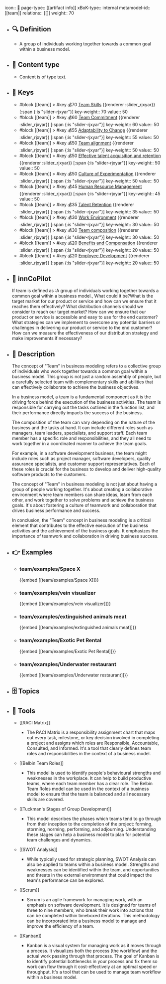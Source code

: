 icon:: 🧿
page-type:: [[artifact info]]
xBoK-type:: internal
metamodel-id:: [[team]]
relations:: [[]]
weight:: 70

- ## 🔍 Definition
  - A group of individuals working together towards a common goal within a business model.
- ## 📰 Content type 
  - Content is of type text.
  
- ## 🔑 Keys
  - #block [[team]] > #key 💰70 [Team Skills](https://go.plastilinn.com/#/page/team%2FTeam%20Skills) {{renderer :slider_rjxyar}} [:span {:is "slider-rjxyar"}] 
    key-weight:: 70
    value:: 50
  - #block [[team]] > #key 💰60 [Team Commitment](https://go.plastilinn.com/#/page/team%2FTeam%20Commitment) {{renderer :slider_rjxyar}} [:span {:is "slider-rjxyar"}] 
    key-weight:: 60
    value:: 50
  - #block [[team]] > #key 💰55 [Adaptability to Change](https://go.plastilinn.com/#/page/team%2FAdaptability%20to%20Change) {{renderer :slider_rjxyar}} [:span {:is "slider-rjxyar"}] 
    key-weight:: 55
    value:: 50
  - #block [[team]] > #key 💰50 [Team alignment](https://go.plastilinn.com/#/page/team%2FTeam%20alignment) {{renderer :slider_rjxyar}} [:span {:is "slider-rjxyar"}] 
    key-weight:: 50
    value:: 50
  - #block [[team]] > #key 💰50 [Effective talent acquisition and retention](https://go.plastilinn.com/#/page/team%2FEffective%20talent%20acquisition%20and%20retention) {{renderer :slider_rjxyar}} [:span {:is "slider-rjxyar"}] 
    key-weight:: 50
    value:: 50
  - #block [[team]] > #key 💰50 [Culture of Experimentation](https://go.plastilinn.com/#/page/team%2FCulture%20of%20Experimentation) {{renderer :slider_rjxyar}} [:span {:is "slider-rjxyar"}] 
    key-weight:: 50
    value:: 50
  - #block [[team]] > #key 💰45 [Human Resource Management](https://go.plastilinn.com/#/page/team%2FHuman%20Resource%20Management) {{renderer :slider_rjxyar}} [:span {:is "slider-rjxyar"}] 
    key-weight:: 45
    value:: 50
  - #block [[team]] > #key 💰35 [Talent Retention](https://go.plastilinn.com/#/page/team%2FTalent%20Retention) {{renderer :slider_rjxyar}} [:span {:is "slider-rjxyar"}] 
    key-weight:: 35
    value:: 50
  - #block [[team]] > #key 💰30 [Work Environment](https://go.plastilinn.com/#/page/team%2FWork%20Environment) {{renderer :slider_rjxyar}} [:span {:is "slider-rjxyar"}] 
    key-weight:: 30
    value:: 50
  - #block [[team]] > #key 💰30 [Team composition](https://go.plastilinn.com/#/page/team%2FTeam%20composition) {{renderer :slider_rjxyar}} [:span {:is "slider-rjxyar"}] 
    key-weight:: 30
    value:: 50
  - #block [[team]] > #key 💰20 [Benefits and Compensation](https://go.plastilinn.com/#/page/team%2FBenefits%20and%20Compensation) {{renderer :slider_rjxyar}} [:span {:is "slider-rjxyar"}] 
    key-weight:: 20
    value:: 50
  - #block [[team]] > #key 💰20 [Employee Development](https://go.plastilinn.com/#/page/team%2FEmployee%20Development) {{renderer :slider_rjxyar}} [:span {:is "slider-rjxyar"}] 
    key-weight:: 20
    value:: 50
- ## 🤖 innCoPilot
  If team is defined as :A group of individuals working together towards a common goal within a business model., What could it be?What is the target market for our product or service and how can we ensure that it reaches them effectively?
  What distribution channels should we consider to reach our target market?
  How can we ensure that our product or service is accessible and easy to use for the end customer?
  What strategies can we implement to overcome any potential barriers or challenges in delivering our product or service to the end customer?
  How can we measure the effectiveness of our distribution strategy and make improvements if necessary?
- ## 📖 Description
  The concept of "Team" in business modeling refers to a collective group of individuals who work together towards a common goal within a business model. This group is not just a random assembly of people, but a carefully selected team with complementary skills and abilities that can effectively collaborate to achieve the business objectives.
  
  In a business model, a team is a fundamental component as it is the driving force behind the execution of the business activities. The team is responsible for carrying out the tasks outlined in the function list, and their performance directly impacts the success of the business.
  
  The composition of the team can vary depending on the nature of the business and the tasks at hand. It can include different roles such as managers, team leaders, specialists, and support staff. Each team member has a specific role and responsibilities, and they all need to work together in a coordinated manner to achieve the team goals.
  
  For example, in a software development business, the team might include roles such as project manager, software developers, quality assurance specialists, and customer support representatives. Each of these roles is crucial for the business to develop and deliver high-quality software products to the customers.
  
  The concept of "Team" in business modeling is not just about having a group of people working together. It's about creating a collaborative environment where team members can share ideas, learn from each other, and work together to solve problems and achieve the business goals. It's about fostering a culture of teamwork and collaboration that drives business performance and success.
  
  In conclusion, the "Team" concept in business modeling is a critical element that contributes to the effective execution of the business activities and the achievement of the business goals. It emphasizes the importance of teamwork and collaboration in driving business success.
- ## 👉 Examples
  - ### team/examples/Space X
    {{embed [[team/examples/Space X]]}}
  - ### team/examples/vein visualizer
    {{embed [[team/examples/vein visualizer]]}}
  - ### team/examples/extinguished animals meat
    {{embed [[team/examples/extinguished animals meat]]}}
  - ### team/examples/Exotic Pet Rental
    {{embed [[team/examples/Exotic Pet Rental]]}}
  - ### team/examples/Underwater restaurant
    {{embed [[team/examples/Underwater restaurant]]}}
  
- ## 🗄️ Topics
  
- ## 🧰 Tools
  - [[RACI Matrix]]
    - The RACI Matrix is a responsibility assignment chart that maps out every task, milestone, or key decision involved in completing a project and assigns which roles are Responsible, Accountable, Consulted, and Informed. It's a tool that clearly defines team roles and responsibilities in the context of a business model.
  
  - [[Belbin Team Roles]]
    - This model is used to identify people's behavioural strengths and weaknesses in the workplace. It can help to build productive teams, where each team member has a clear role. The Belbin Team Roles model can be used in the context of a business model to ensure that the team is balanced and all necessary skills are covered.
  
  - [[Tuckman's Stages of Group Development]]
    - This model describes the phases which teams tend to go through from their inception to the completion of the project: forming, storming, norming, performing, and adjourning. Understanding these stages can help a business model to plan for potential team challenges and dynamics.
  
  - [[SWOT Analysis]]
    - While typically used for strategic planning, SWOT Analysis can also be applied to teams within a business model. Strengths and weaknesses can be identified within the team, and opportunities and threats in the external environment that could impact the team's performance can be explored.
  
  - [[Scrum]]
    - Scrum is an agile framework for managing work, with an emphasis on software development. It is designed for teams of three to nine members, who break their work into actions that can be completed within timeboxed iterations. This methodology can be incorporated into a business model to manage and improve the efficiency of a team.
  
  - [[Kanban]]
    - Kanban is a visual system for managing work as it moves through a process. It visualizes both the process (the workflow) and the actual work passing through that process. The goal of Kanban is to identify potential bottlenecks in your process and fix them so work can flow through it cost-effectively at an optimal speed or throughput. It's a tool that can be used to manage team workflow within a business model.
